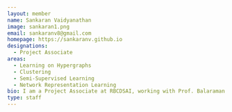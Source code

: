 ```yaml
---
layout: member
name: Sankaran Vaidyanathan
image: sankaran1.png
email: sankaranv8@gmail.com
homepage: https://sankaranv.github.io
designations: 
  - Project Associate
areas:
  - Learning on Hypergraphs
  - Clustering
  - Semi-Supervised Learning
  - Network Representation Learning
bio: I am a Project Associate at RBCDSAI, working with Prof. Balaraman Ravindran. My work has focused on network representation learning, clustering and semi-supervised learning with hypergraphs. Previously, I worked on deep end-to-end clustering. I am also exploring the area of interpretable machine learning.
type: staff
---
```

